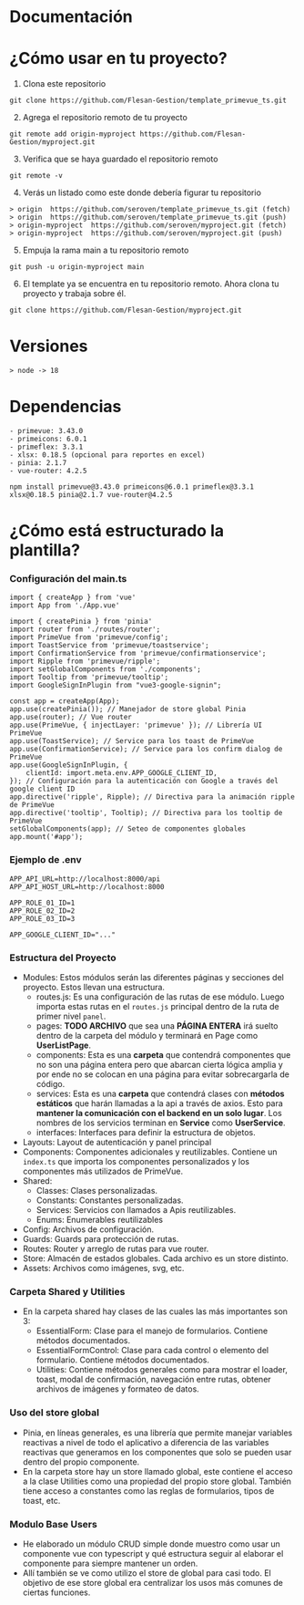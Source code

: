 # Documentación

# ¿Cómo usar en tu proyecto?

1. Clona este repositorio

```
git clone https://github.com/Flesan-Gestion/template_primevue_ts.git
```

2. Agrega el repositorio remoto de tu proyecto

```
git remote add origin-myproject https://github.com/Flesan-Gestion/myproject.git
```

3. Verifica que se haya guardado el repositorio remoto

```
git remote -v
```

4. Verás un listado como este donde debería figurar tu repositorio

```
> origin  https://github.com/seroven/template_primevue_ts.git (fetch)
> origin  https://github.com/seroven/template_primevue_ts.git (push)
> origin-myproject  https://github.com/seroven/myproject.git (fetch)
> origin-myproject  https://github.com/seroven/myproject.git (push)
```

5. Empuja la rama main a tu repositorio remoto

```
git push -u origin-myproject main
```

6. El template ya se encuentra en tu repositorio remoto. Ahora clona tu proyecto y trabaja sobre él.

```
git clone https://github.com/Flesan-Gestion/myproject.git
```

# Versiones

```
> node -> 18
```

# Dependencias

```
- primevue: 3.43.0
- primeicons: 6.0.1
- primeflex: 3.3.1
- xlsx: 0.18.5 (opcional para reportes en excel)
- pinia: 2.1.7
- vue-router: 4.2.5
```

```
npm install primevue@3.43.0 primeicons@6.0.1 primeflex@3.3.1 xlsx@0.18.5 pinia@2.1.7 vue-router@4.2.5
```

# ¿Cómo está estructurado la plantilla?

### Configuración del main.ts

```
import { createApp } from 'vue'
import App from './App.vue'

import { createPinia } from 'pinia'
import router from './routes/router';
import PrimeVue from 'primevue/config';
import ToastService from 'primevue/toastservice';
import ConfirmationService from 'primevue/confirmationservice';
import Ripple from 'primevue/ripple';
import setGlobalComponents from './components';
import Tooltip from 'primevue/tooltip';
import GoogleSignInPlugin from "vue3-google-signin";

const app = createApp(App);
app.use(createPinia()); // Manejador de store global Pinia
app.use(router); // Vue router
app.use(PrimeVue, { injectLayer: 'primevue' }); // Librería UI PrimeVue
app.use(ToastService); // Service para los toast de PrimeVue
app.use(ConfirmationService); // Service para los confirm dialog de PrimeVue
app.use(GoogleSignInPlugin, {
    clientId: import.meta.env.APP_GOOGLE_CLIENT_ID,
}); // Configuración para la autenticación con Google a través del google client ID
app.directive('ripple', Ripple); // Directiva para la animación ripple de PrimeVue
app.directive('tooltip', Tooltip); // Directiva para los tooltip de PrimeVue
setGlobalComponents(app); // Seteo de componentes globales
app.mount('#app');
```

### Ejemplo de .env
```
APP_API_URL=http://localhost:8000/api
APP_API_HOST_URL=http://localhost:8000

APP_ROLE_01_ID=1
APP_ROLE_02_ID=2
APP_ROLE_03_ID=3

APP_GOOGLE_CLIENT_ID="..."
```

### Estructura del Proyecto

- Modules: Estos módulos serán las diferentes páginas y secciones del proyecto. Estos llevan una estructura.
  - routes.js: Es una configuración de las rutas de ese módulo. Luego importa estas rutas en el `routes.js` principal dentro de la ruta de primer nivel `panel`.
  - pages: **TODO ARCHIVO** que sea una **PÁGINA ENTERA** irá suelto dentro de la carpeta del módulo y terminará en Page como **UserListPage**.
  - components: Esta es una **carpeta** que contendrá componentes que no son una página entera pero que abarcan cierta lógica amplia y por ende no se colocan en una página para evitar sobrecargarla de código.
  - services: Esta es una **carpeta** que contendrá clases con **métodos estáticos** que harán llamadas a la api a través de axios. Esto para **mantener la comunicación con el backend en un solo lugar**. Los nombres de los servicios terminan en **Service** como **UserService**.
  - interfaces: Interfaces para definir la estructura de objetos.
- Layouts: Layout de autenticación y panel principal
- Components: Componentes adicionales y reutilizables. Contiene un `index.ts` que importa los componentes personalizados y los componentes más utilizados de PrimeVue.
- Shared:
  - Classes: Clases personalizadas.
  - Constants: Constantes personalizadas.
  - Services: Servicios con llamados a Apis reutilizables.
  - Enums: Enumerables reutilizables
- Config: Archivos de configuración.
- Guards: Guards para protección de rutas.
- Routes: Router y arreglo de rutas para vue router.
- Store: Almacén de estados globales. Cada archivo es un store distinto.
- Assets: Archivos como imágenes, svg, etc.

### Carpeta Shared y Utilities
- En la carpeta shared hay clases de las cuales las más importantes son 3:
   - EssentialForm: Clase para el manejo de formularios. Contiene métodos documentados.
   - EssentialFormControl: Clase para cada control o elemento del formulario. Contiene métodos documentados.
   - Utilities: Contiene métodos generales como para mostrar el loader, toast, modal de confirmación, navegación entre rutas, obtener archivos de imágenes y formateo de datos.

### Uso del store global
- Pinia, en líneas generales, es una librería que permite manejar variables reactivas a nivel de todo el aplicativo a diferencia de las variables reactivas que generamos en los componentes  que solo se pueden usar dentro del propio componente.
- En la carpeta store hay un store llamado global, este contiene el acceso a la clase Utilities como una propiedad del propio store global. También tiene acceso a constantes como las reglas de formularios, tipos de toast, etc.

### Modulo Base Users
- He elaborado un módulo CRUD simple donde muestro como usar un componente vue con typescript y qué estructura seguir al elaborar el componente para siempre mantener un orden.
- Allí también se ve como utilizo el store de global para casi todo. El objetivo de ese store global era centralizar los usos más comunes de ciertas funciones.